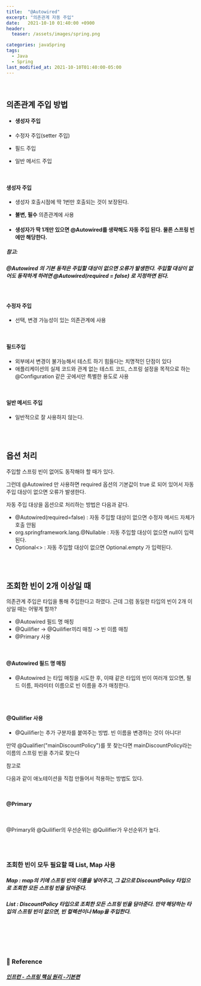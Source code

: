 ```yaml
---
title:  "@Autowired"
excerpt: "의존관계 자동 주입"
date:   2021-10-10 01:40:00 +0900
header:
  teaser: /assets/images/spring.png

categories: javaSpring
tags:
  - Java
  - Spring
last_modified_at: 2021-10-10T01:40:00-05:00
---
```


<br/>

## 의존관계 주입 방법

- #### 생성자 주입

- 수정자 주입(setter 주입)

- 필드 주입

- 일반 메서드 주입

<br/>

#### 생성자 주입

- 생성자 호출시점에 딱 1번만 호출되는 것이 보장된다. 

- **불변, 필수** 의존관계에 사용

- #### 생성자가 딱 1개만 있으면 @Autowired를 생략해도 자동 주입 된다. 물론 스프링 빈에만 해당한다.

##### 참고:

##### @Autowired 의 기본 동작은 주입할 대상이 없으면 오류가 발생한다. 주입할 대상이 없어도 동작하게 하려면 @Autowired(required = false) 로 지정하면 된다.

<br/>

#### 수정자 주입

- 선택, 변경 가능성이 있는 의존관계에 사용

<br/>

#### 필드주입

- 외부에서 변경이 불가능해서 테스트 하기 힘들다는 치명적인 단점이 있다
- 애플리케이션의 실제 코드와 관계 없는 테스트 코드, 스프링 설정을 목적으로 하는 @Configuration 같은 곳에서만 특별한 용도로 사용

<br/>

#### 일반 메서드 주입

- 일반적으로 잘 사용하지 않는다.

<br/>

<br/>

## 옵션 처리

주입할 스프링 빈이 없어도 동작해야 할 때가 있다. 

그런데 @Autowired 만 사용하면 required 옵션의 기본값이 true 로 되어 있어서 자동 주입 대상이 없으면 오류가 발생한다.

자동 주입 대상을 옵션으로 처리하는 방법은 다음과 같다. 

- @Autowired(required=false) : 자동 주입할 대상이 없으면 수정자 메서드 자체가 호출 안됨 
- org.springframework.lang.@Nullable : 자동 주입할 대상이 없으면 null이 입력된다. 
- Optional<> : 자동 주입할 대상이 없으면 Optional.empty 가 입력된다.

<br/>

<script src="https://gist.github.com/ShinDongHun1/90fdb74822898160c6d3732d96a3032f.js"></script>

<br/>

## 조회한 빈이 2개 이상일 때

의존관계 주입은 타입을 통해 주입한다고 하였다. 근데 그럼 동일한 타입의 빈이 2개 이상일 때는 어떻게 할까?

- @Autowired 필드 명 매칭
- @Quilifier -> @Quilifier끼리 매칭 -> 빈 이름 매칭
- @Primary 사용

<br/>

#### @Autowired 필드 명 매칭

-  @Autowired 는 타입 매칭을 시도한 후, 이때 같은 타입의 빈이 여러개 있으면, 필드 이름, 파라미터 이름으로 빈 이름을 추가 매칭한다.

<br/>

<br/>

#### @Quilifier 사용

-  @Quilifier는 추가 구분자를 붙여주는 방법. 빈 이름을 변경하는 것이 아니다!

<script src="https://gist.github.com/ShinDongHun1/e53efdd00b67d9e00b03ac9ccc5770f3.js"></script>

<script src="https://gist.github.com/ShinDongHun1/54aea93cd3098df7e96d416b20bec015.js"></script>

만약 @Qualifier("mainDiscountPolicy")를 못 찾는다면 mainDiscountPolicy라는 이름의 스프링 빈을 추가로 찾는다

참고로

<script src="https://gist.github.com/ShinDongHun1/405789833a637977ab8dd89fb8bc789e.js"></script>

다음과 같이 애노테이션을 직접 만들어서 적용하는 방법도 있다.

<br/>

#### @Primary

<br/>

<script src="https://gist.github.com/ShinDongHun1/d29a5ea3a798119e16911f879d036f58.js"></script>

@Primary와 @Quilifier의 우선순위는 @Quilifier가 우선순위가 높다.

<br/>

<br/>

### 조회한 빈이 모두 필요할 때 List, Map 사용

<script src="https://gist.github.com/ShinDongHun1/2b09ef78ccf27ada3cc3116ec5b4a883.js"></script>

##### Map : map의 키에 스프링 빈의 이름을 넣어주고, 그 값으로 DiscountPolicy 타입으로 조회한 모든 스프링 빈을 담아준다. 

##### List : DiscountPolicy 타입으로 조회한 모든 스프링 빈을 담아준다. 만약 해당하는 타입의 스프링 빈이 없으면, 빈 컬렉션이나 Map을 주입한다.

<br/>

<br/>

<br/>

<br/>

### 📔 Reference

##### [인프런 - 스프링 핵심 원리 -기본편](https://www.inflearn.com/course/%EC%8A%A4%ED%94%84%EB%A7%81-%ED%95%B5%EC%8B%AC-%EC%9B%90%EB%A6%AC-%EA%B8%B0%EB%B3%B8%ED%8E%B8/dashboard)